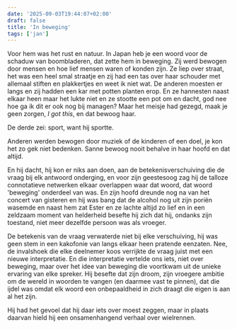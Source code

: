 ```yaml
---
date: '2025-09-03T19:44:07+02:00'
draft: false
title: 'In beweging'
tags: ['jan']
---
```


Voor hem was het rust en natuur. In Japan heb je een woord voor de schaduw van boombladeren, dat zette hem in beweging. Zij werd bewogen door mensen en hoe lief mensen waren of konden zijn. Ze liep over straat, het was een heel smal straatje en zij had een tas over haar schouder met allemaal stiften en plakkertjes en weet ik niet wat. De anderen moesten er langs en zij hadden een kar met potten planten erop. En ze hannesten naast elkaar heen maar het lukte niet en ze stootte een pot om en dacht, god nee hoe ga ik dit er ook nog bij managen? Maar het meisje had gezegd, maak je geen zorgen, *I got this*, en dat bewoog haar. 

De derde zei: sport, want hij sportte. 

Anderen werden bewogen door muziek of de kinderen of een doel, je kon het zo gek niet bedenken. Sanne bewoog nooit behalve in haar hoofd en dat altijd.

En hij dacht, hij kon er niks aan doen, aan de betekenisverschuiving die de vraag bij elk antwoord onderging, en voor zijn geestesoog zag hij de talloze connotatieve netwerken elkaar overlappen waar dat woord, dat woord 'beweging' onderdeel van was. En zijn hoofd dreunde nog na van het concert van gisteren en hij was bang dat de alcohol nog uit zijn poriën wasemde en naast hem zat Ester en ze lachte altijd zo lief en in een zeldzaam moment van helderheid besefte hij zich dat hij, ondanks zijn toestand, niet meer dezelfde persoon was als vroeger.

De betekenis van de vraag verwaterde niet bij elke verschuiving, hij was geen stem in een kakofonie van langs elkaar heen pratende eenzaten. Nee, de invalshoek die elke deelnemer koos verrijkte de vraag juist met een nieuwe interpretatie. En die interpretatie vertelde ons iets, niet over beweging, maar over het idee van beweging die voortkwam uit de unieke ervaring van elke spreker. Hij besefte dat zijn droom, zijn vroegere ambitie om de wereld in woorden te vangen (en daarmee vast te pinnen), dat die ijdel was omdat elk woord een onbepaaldheid in zich draagt die eigen is aan al het zijn. 

Hij had het gevoel dat hij daar iets over moest zeggen, maar in plaats daarvan hield hij een onsamenhangend verhaal over wielrennen.